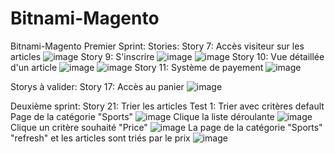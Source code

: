 # Bitnami-Magento
Bitnami-Magento
Premier Sprint:
Stories:
Story 7: Accès visiteur sur les articles
![image](https://github.com/user-attachments/assets/f8dd5dbe-28cc-4456-850f-3cda96a8e382)
Story 9: S'inscrire
![image](https://github.com/user-attachments/assets/231069d4-b86a-4d5b-9b0a-4d4757685941)
![image](https://github.com/user-attachments/assets/095109b3-f417-480c-88ef-63b18d0698ae)
Story 10: Vue détaillée d'un article
![image](https://github.com/user-attachments/assets/40be7e6c-f541-4296-9f12-010cc6b73bba)
![image](https://github.com/user-attachments/assets/c617ae2e-42f5-4785-b1f2-b91b9b1145fa)
Story 11: Système de payement
![image](https://github.com/user-attachments/assets/fd07bbae-495f-40ba-86fc-a5fefb16ff27)

Storys à valider:
Story 17: Accès au panier
![image](https://github.com/user-attachments/assets/b0eb5c62-5679-493b-868e-66fa427f168b)

Deuxième sprint:
Story 21: Trier les articles
Test 1: Trier avec critères default
Page de la catégorie "Sports"
![image](https://github.com/user-attachments/assets/51c6461d-0c05-4ab7-85cb-5edefcc003ed)
Clique la liste déroulante
![image](https://github.com/user-attachments/assets/f1d847f1-ae30-484d-84eb-1e7021192bc1)
Clique un critère souhaité "Price"
![image](https://github.com/user-attachments/assets/a6444677-cb9a-4324-aabc-95153d1cbe63)
La page de la catégorie "Sports" "refresh" et les articles sont triés par le prix
![image](https://github.com/user-attachments/assets/65f70552-a8ea-42ff-9422-8eb69bc68ce8)
